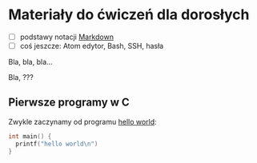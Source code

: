 # Materiały do ćwiczeń dla dorosłych

- [ ] podstawy notacji [Markdown](https://daringfireball.net/projects/markdown/)
- [ ] coś jeszcze: Atom edytor, Bash, SSH, hasła 

Bla, bla, bla...

Bla, ???

## Pierwsze programy w C

Zwykle zaczynamy od programu [hello world](/):

```c
int main() {
  printf("hello world\n")
}
```
